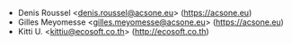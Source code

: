 - Denis Roussel \<<denis.roussel@acsone.eu>\> (<https://acsone.eu>)
- Gilles Meyomesse \<<gilles.meyomesse@acsone.eu>\>
  (<https://acsone.eu>)
- Kitti U. \<<kittiu@ecosoft.co.th>\> (<http://ecosoft.co.th>)
